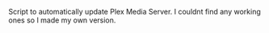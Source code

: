 Script to automatically update Plex Media Server.
I couldnt find any working ones so I made my own version.

